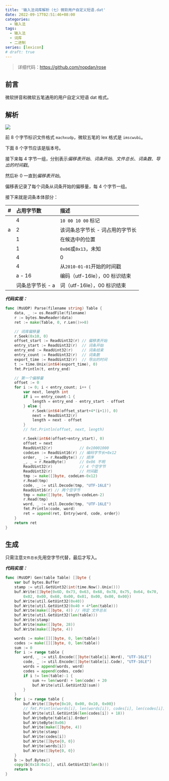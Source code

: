 ```yaml
---
title: '输入法词库解析（七）微软用户自定义短语.dat'
date: 2022-09-17T02:51:46+08:00
categories:
  - 输入法
tags:
  - 输入法
  - 词库
  - 二进制
series: [lexicon]
# draft: true
---
```


> 详细代码：<https://github.com/nopdan/rose>

## 前言

微软拼音和微软五笔通用的用户自定义短语 dat 格式。

## 解析

![](https://tucang.cc/api/image/show/d0a2ee3a669677cd6207e714fea4ff1c)

前 8 个字节标识文件格式 `machxudp`，微软五笔的 lex 格式是 `imscwubi`。

下面 8 个字节应该是版本号。

接下来每 4 字节一组，分别表示*偏移表开始*、_词条开始_、_文件总长_、_词条数_、_导出的时间戳_。

然后补 0 一直到*偏移表开始*。

偏移表记录了每个词条从词条开始的偏移量，每 4 个字节一组。

接下来就是词条本体部分：

| #   | 占用字节数       | 描述                            |
| :-- | :--------------- | :------------------------------ |
|     | 4                | `10 00 10 00` 标记              |
| a   | 2                | 该词条总字节长 - 词占用的字节长 |
|     | 1                | 在候选中的位置                  |
|     | 1                | `0x06`或`0x13`，未知            |
|     | 4                | 0                               |
|     | 4                | 从`2010-01-01`开始的时间戳      |
|     | a - 16           | 编码（utf-16le），00 标识结束   |
|     | 词条总字节长 - a | 词（utf-16le），00 标识结束     |

**_代码实现：_**

```go
func (MsUDP) Parse(filename string) Table {
    data, _ := os.ReadFile(filename)
    r := bytes.NewReader(data)
    ret := make(Table, 0, r.Len()>>8)

    // 词库偏移量
    r.Seek(0x10, 0)
    offset_start := ReadUint32(r) // 偏移表开始
    entry_start := ReadUint32(r)  // 词条开始
    entry_end := ReadUint32(r)    // 词条结束
    entry_count := ReadUint32(r)  // 词条数
    export_time := ReadUint32(r)  // 导出的时间
    t := time.Unix(int64(export_time), 0)
    fmt.Println(t, entry_end)

    // 第一个偏移量
    offset := 0
    for i := 0; i < entry_count; i++ {
        var next, length int
        if i == entry_count-1 {
            length = entry_end - entry_start - offset
        } else {
            r.Seek(int64(offset_start+4*(i+1)), 0)
            next = ReadUint32(r)
            length = next - offset
        }
        // fmt.Println(offset, next, length)

        r.Seek(int64(offset+entry_start), 0)
        offset = next
        ReadUint32(r)            // 0x10001000
        codeLen := ReadUint16(r) // 编码字节长+0x12
        order, _ := r.ReadByte() // 顺序
        _, _ = r.ReadByte()      // 0x06 不明
        ReadUint32(r)            // 4 个空字节
        ReadUint32(r)            // 时间戳
        tmp := make([]byte, codeLen-0x12)
        r.Read(tmp)
        code, _ := util.Decode(tmp, "UTF-16LE")
        ReadUint16(r) // 两个空字节
        tmp = make([]byte, length-codeLen-2)
        r.Read(tmp)
        word, _ := util.Decode(tmp, "UTF-16LE")
        fmt.Println(code, word)
        ret = append(ret, Entry{word, code, order})
    }
    return ret
}
```

## 生成

只需注意`文件总长`先用空字节代替，最后才写入。

**_代码实现：_**

```go
func (MsUDP) Gen(table Table) []byte {
    var buf bytes.Buffer
    stamp := util.GetUint32(int(time.Now().Unix()))
    buf.Write([]byte{0x6D, 0x73, 0x63, 0x68, 0x78, 0x75, 0x64, 0x70,
        0x02, 0x00, 0x60, 0x00, 0x01, 0x00, 0x00, 0x00})
    buf.Write(util.GetUint32(0x40))
    buf.Write(util.GetUint32(0x40 + 4*len(table)))
    buf.Write(make([]byte, 4)) // 待定 文件总长
    buf.Write(util.GetUint32(len(table)))
    buf.Write(stamp)
    buf.Write(make([]byte, 28))
    buf.Write(make([]byte, 4))

    words := make([][]byte, 0, len(table))
    codes := make([][]byte, 0, len(table))
    sum := 0
    for i := range table {
        word, _ := util.Encode([]byte(table[i].Word), "UTF-16LE")
        code, _ := util.Encode([]byte(table[i].Code), "UTF-16LE")
        words = append(words, word)
        codes = append(codes, code)
        if i != len(table)-1 {
            sum += len(word) + len(code) + 20
            buf.Write(util.GetUint32(sum))
        }
    }
    for i := range table {
        buf.Write([]byte{0x10, 0x00, 0x10, 0x00})
        // fmt.Println(words[i], len(words[i]), codes[i], len(codes[i]))
        buf.Write(util.GetUint16(len(codes[i]) + 18))
        buf.WriteByte(table[i].Order)
        buf.WriteByte(0x06)
        buf.Write(make([]byte, 4))
        buf.Write(stamp)
        buf.Write(codes[i])
        buf.Write([]byte{0, 0})
        buf.Write(words[i])
        buf.Write([]byte{0, 0})
    }
    b := buf.Bytes()
    copy(b[0x18:0x1c], util.GetUint32(len(b)))
    return b
}
```
